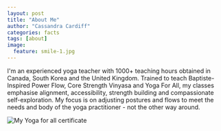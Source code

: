 ```yaml
---
layout: post
title: "About Me"
author: "Cassandra Cardiff"
categories: facts
tags: [about]
image:
  feature: smile-1.jpg
---
```


I'm an experienced yoga teacher with 1000+ teaching hours obtained in Canada, South Korea and the United Kingdom. Trained to teach Baptiste-Inspired Power Flow, Core Strength Vinyasa and Yoga For All, my classes emphasise alignment, accessibility, strength building and compassionate self-exploration. My focus is on adjusting postures and flows to meet the needs and body of the yoga practitioner - not the other way around.

![My Yoga for all certificate]("/assets/img/yfa_badge_cyan_250px.jpg")
